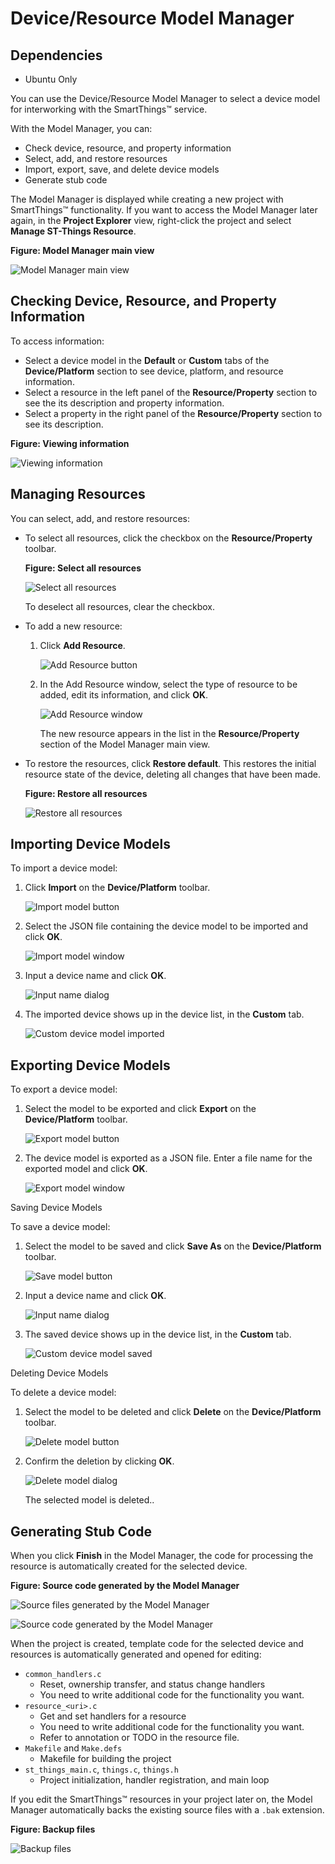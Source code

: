 # Device/Resource Model Manager

## Dependencies
- Ubuntu Only


You can use the Device/Resource Model Manager to select a device model for interworking with the SmartThings&trade; service.

With the Model Manager, you can:

- Check device, resource, and property information
- Select, add, and restore resources
- Import, export, save, and delete device models
- Generate stub code

The Model Manager is displayed while creating a new project with SmartThings&trade; functionality. If you want to access the Model Manager later again, in the **Project Explorer** view, right-click the project and select **Manage ST-Things Resource**.

**Figure: Model Manager main view**

![Model Manager main view](media/rt_model_manager.png)

<a name="check-information"></a>
## Checking Device, Resource, and Property Information

To access information:

- Select a device model in the **Default** or **Custom** tabs of the **Device/Platform** section to see device, platform, and resource information.
- Select a resource in the left panel of the **Resource/Property** section to see the its description and property information.
- Select a property in the right panel of the **Resource/Property** section to see its description.

**Figure: Viewing information**

![Viewing information](media/rt_model_select_property.png)

<a name="select-resources"></a>
## Managing Resources

You can select, add, and restore resources:

- To select all resources, click the checkbox on the **Resource/Property** toolbar.

  **Figure: Select all resources**

  ![Select all resources](media/rt_model_select_all.png)

  To deselect all resources, clear the checkbox.

- To add a new resource:
  1. Click **Add Resource**.

	 ![Add Resource button](media/rt_model_add_resource.png)

  2. In the Add Resource window, select the type of resource to be added, edit its information, and click **OK**.

     ![Add Resource window](media/rt_model_add_resource_window.png)

     The new resource appears in the list in the **Resource/Property** section of the Model Manager main view.

- To restore the resources, click **Restore default**. This restores the initial resource state of the device, deleting all changes that have been made.

  **Figure: Restore all resources**

  ![Restore all resources](media/rt_model_restore_resources.png)

## Importing Device Models<a name="import-device"></a>

To import a device model:

1. Click **Import** on the **Device/Platform** toolbar.

   ![Import model button](media/rt_model_import_model.png)

2. Select the JSON file containing the device model to be imported and click **OK**.

   ![Import model window](media/rt_model_import_model_window.png)

3.  Input a device name and click **OK**.

    ![Input name dialog](media/rt_model_input_name_dialog.png)

4. The imported device shows up in the device list, in the **Custom** tab.

   ![Custom device model imported](media/rt_model_import_model_finished.png)


<a name="export-device"></a>
## Exporting Device Models

To export a device model:

1. Select the model to be exported and click **Export** on the **Device/Platform** toolbar.

   ![Export model button](media/rt_model_export_model.png)

2. The device model is exported as a JSON file. Enter a file name for the exported model and click **OK**.

   ![Export model window](media/rt_model_export_model_window.png)

<a name="save-device"></a>
Saving Device Models

To save a device model:

1.  Select the model to be saved and click **Save As** on the **Device/Platform** toolbar.

    ![Save model button](media/rt_model_saveas_model.png)

2.  Input a device name and click **OK**.

    ![Input name dialog](media/rt_model_input_name_dialog.png)

3.  The saved device shows up in the device list, in the **Custom** tab.

    ![Custom device model saved](media/rt_model_import_model_finished.png)


<a name="delete-device"></a>
Deleting Device Models

To delete a device model:

1.  Select the model to be deleted and click **Delete** on the **Device/Platform** toolbar.

    ![Delete model button](media/rt_model_delete_model.png)

2.  Confirm the deletion by clicking **OK**.

    ![Delete model dialog](media/rt_model_delete_dialog.png)

    The selected model is deleted..

<a name="stub-code"></a>	
## Generating Stub Code

When you click **Finish** in the Model Manager, the code for processing the resource is automatically created for the selected device.

**Figure: Source code generated by the Model Manager**

![Source files generated by the Model Manager](media/rt_model_code.png)

![Source code generated by the Model Manager](media/rt_model_code_opened.png)

When the project is created, template code for the selected device and resources is automatically generated and opened for editing:
- `common_handlers.c`
  - Reset, ownership transfer, and status change handlers
  - You need to write additional code for the functionality you want.
- `resource_<uri>.c`
  - Get and set handlers for a resource
  - You need to write additional code for the functionality you want.
  - Refer to annotation or TODO in the resource file.
- `Makefile` and `Make.defs`
  - Makefile for building the project
- `st_things_main.c`, `things.c`, `things.h`
  - Project initialization, handler registration, and main loop

If you edit the SmartThings&trade; resources in your project later on, the Model Manager automatically backs the existing source files with a `.bak` extension.

**Figure: Backup files**

![Backup files](media/rt_model_manage_backups.png)
